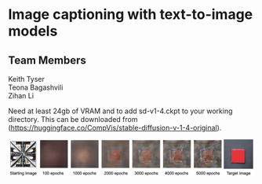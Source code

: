 # Image captioning with text-to-image models

## Team Members
Keith Tyser <br />
Teona Bagashvili <br />
Zihan Li

Need at least 24gb of VRAM and to add sd-v1-4.ckpt to your working directory. This can be downloaded from (https://huggingface.co/CompVis/stable-diffusion-v-1-4-original).

![Results](https://github.com/keithtyser/diffusion-log-likelihood/blob/main/data/results.png)
